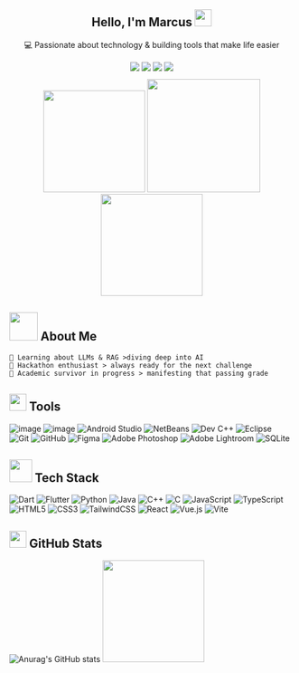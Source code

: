 <div align="center">

  <h2>Hello, I'm Marcus <img src="https://raw.githubusercontent.com/aemmadi/aemmadi/master/wave.gif" width="30px"></h2>
  <p align="center">
    <p>💻 Passionate about technology & building tools that make life easier</p>

  <a href="https://www.linkedin.com/in/mah-qing-fung"><img src="https://img.shields.io/badge/linkedin-%230077B5.svg?&style=for-the-badge&logo=linkedin&logoColor=white" style="display:inline-block; vertical-align:middle;" /></a>
  <a href="mailto:marcusmah6969@@gmail.com"><img src="https://img.shields.io/badge/gmail-%23D14836.svg?&style=for-the-badge&logo=gmail&logoColor=white" style="display:inline-block; vertical-align:middle;" /></a>
  <a href="https://github.com/marcusmqf"><img src="https://img.shields.io/badge/github-%23121011.svg?&style=for-the-badge&logo=github&logoColor=white" style="display:inline-block; vertical-align:middle;" /></a>
  <a href="https://instagram.com/marcusmah08"><img src="https://img.shields.io/badge/instagram-E4405F.svg?&style=for-the-badge&logo=instagram&logoColor=white" style="display:inline-block; vertical-align:middle;" /></a>
</p>
  <img src="https://media0.giphy.com/media/v1.Y2lkPTc5MGI3NjExOW14cmNmOW05cmR5MGxjZTdjMmwyaHVvbWVtOWh3emxpcTAyM2YxaCZlcD12MV9pbnRlcm5hbF9naWZfYnlfaWQmY3Q9cw/wmPwaqkdoFa5pAYn60/giphy.gif" width="180px" />
  <img src="https://media4.giphy.com/media/v1.Y2lkPTc5MGI3NjExemwya212NDN5N3Rpd2N1eWtraG92YWdoeTJvaWxraTNuejFqNWdxbCZlcD12MV9pbnRlcm5hbF9naWZfYnlfaWQmY3Q9cw/x0EASzgqjpvVrYjzvk/giphy.gif" width="200px" />
  <img src="https://media2.giphy.com/media/v1.Y2lkPTc5MGI3NjExeWh6dDk4cGtkdDAzenc3b242anY0NWluMzBnN2ozaHp2YjB1enFjaSZlcD12MV9pbnRlcm5hbF9naWZfYnlfaWQmY3Q9cw/rhfVcQF4SXYVgvI9Ut/giphy.gif" width="180px" />
</div>

## <img src="https://media.giphy.com/media/VgCDAzcKvsR6OM0uWg/giphy.gif" width="50"> About Me
```text
🔭 Learning about LLMs & RAG >diving deep into AI
🌱 Hackathon enthusiast > always ready for the next challenge  
🌙 Academic survivor in progress > manifesting that passing grade 
```

## <img src="https://media3.giphy.com/media/v1.Y2lkPTc5MGI3NjExMmYxYjhrNXdyYmFha2xhY3luZGJxMXg4MWM5NXRpcTdva2xhbjQ0ayZlcD12MV9pbnRlcm5hbF9naWZfYnlfaWQmY3Q9cw/iDaCeaKrHhUI1I8e2b/giphy.gif" width="30"> Tools
![image](https://img.shields.io/badge/VSCode-0078D4?style=for-the-badge&logo=visual%20studio%20code&logoColor=white)
![image](https://img.shields.io/badge/Visual_Studio-5C2D91?style=for-the-badge&logo=visual%20studio&logoColor=white)
![Android Studio](https://img.shields.io/badge/Android%20Studio-3DDC84.svg?style=for-the-badge&logo=android-studio&logoColor=white)
![NetBeans](https://img.shields.io/badge/NetBeans-1B6AC6.svg?style=for-the-badge&logo=apache-netbeans-ide&logoColor=white)
![Dev C++](https://img.shields.io/badge/Dev%20C++-blue.svg?style=for-the-badge&logo=c%2B%2B&logoColor=white)
![Eclipse](https://img.shields.io/badge/Eclipse-FE7A16.svg?style=for-the-badge&logo=Eclipse&logoColor=white)
<br>
![Git](https://img.shields.io/badge/git-%23F05033.svg?style=for-the-badge&logo=git&logoColor=white)
![GitHub](https://img.shields.io/badge/github-%23121011.svg?style=for-the-badge&logo=github&logoColor=white)
![Figma](https://img.shields.io/badge/figma-%23F24E1E.svg?style=for-the-badge&logo=figma&logoColor=white)
![Adobe Photoshop](https://img.shields.io/badge/adobe%20photoshop-%2331A8FF.svg?style=for-the-badge&logo=adobe%20photoshop&logoColor=white)
![Adobe Lightroom](https://img.shields.io/badge/Adobe%20Lightroom-31A8FF.svg?style=for-the-badge&logo=Adobe%20Lightroom&logoColor=white)
![SQLite](https://img.shields.io/badge/sqlite-%2307405e.svg?style=for-the-badge&logo=sqlite&logoColor=white)

## <img src="https://media2.giphy.com/media/v1.Y2lkPTc5MGI3NjExaWNqMWEwOG1ydDZxYnk5ZXViOGNiNW90bmY4OWhxc2EyemM4aTQ1bSZlcD12MV9pbnRlcm5hbF9naWZfYnlfaWQmY3Q9cw/rQNY1TP5TUqPAKgx2A/giphy.gif" width="40"> Tech Stack
![Dart](https://img.shields.io/badge/dart-%230175C2.svg?style=for-the-badge&logo=dart&logoColor=white)
![Flutter](https://img.shields.io/badge/Flutter-%2302569B.svg?style=for-the-badge&logo=Flutter&logoColor=white)
![Python](https://img.shields.io/badge/python-3670A0?style=for-the-badge&logo=python&logoColor=ffdd54)
![Java](https://img.shields.io/badge/java-%23ED8B00.svg?style=for-the-badge&logo=openjdk&logoColor=white)
![C++](https://img.shields.io/badge/c++-%2300599C.svg?style=for-the-badge&logo=c%2B%2B&logoColor=white)
![C](https://img.shields.io/badge/c-%2300599C.svg?style=for-the-badge&logo=c&logoColor=white)
![JavaScript](https://img.shields.io/badge/javascript-%23323330.svg?style=for-the-badge&logo=javascript&logoColor=%23F7DF1E)
![TypeScript](https://img.shields.io/badge/typescript-%23007ACC.svg?style=for-the-badge&logo=typescript&logoColor=white)
![HTML5](https://img.shields.io/badge/html5-%23E34F26.svg?style=for-the-badge&logo=html5&logoColor=white)
![CSS3](https://img.shields.io/badge/css3-%231572B6.svg?style=for-the-badge&logo=css3&logoColor=white)
![TailwindCSS](https://img.shields.io/badge/tailwindcss-%2338B2AC.svg?style=for-the-badge&logo=tailwind-css&logoColor=white)
![React](https://img.shields.io/badge/react-%2320232a.svg?style=for-the-badge&logo=react&logoColor=%2361DAFB)
![Vue.js](https://img.shields.io/badge/vuejs-%2335495e.svg?style=for-the-badge&logo=vuedotjs&logoColor=%234FC08D)
![Vite](https://img.shields.io/badge/vite-%23646CFF.svg?style=for-the-badge&logo=vite&logoColor=white)

## <img src="https://media1.giphy.com/media/v1.Y2lkPTc5MGI3NjExanhqZG5pYmUwanA4ejc5NGo0NGFoYjJtODJxZGk5ampmZ2FyaG4xZyZlcD12MV9pbnRlcm5hbF9naWZfYnlfaWQmY3Q9cw/CwTvSiWflgCGKgz5eb/giphy.gif" width="30"> GitHub Stats
![Anurag's GitHub stats](https://github-readme-stats.vercel.app/api?username=marcusmqf&show_icons=true&theme=radical&hide_border=true)
   <img src="https://media0.giphy.com/media/v1.Y2lkPTc5MGI3NjExdGFhNW94Z2oyNW55MWRjYW82ZTl5empsZnZqb2JsaHp4c2d3azlxayZlcD12MV9pbnRlcm5hbF9naWZfYnlfaWQmY3Q9cw/MxZKME5mbgeXckKp14/giphy.gif" width="180px" />
